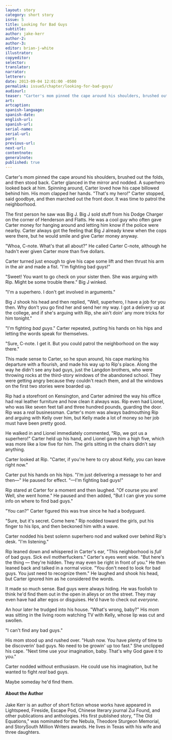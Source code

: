 ```yaml
---
layout: story
category: short story
issue: 5
title: Looking for Bad Guys
subtitle:
author: jake-kerr
author-2:
author-3:
editor: brian-j-white
illustrator:
copyeditor:
selector:
translator:
narrator:
letterer:
date: 2013-09-04 12:01:00 -0500
permalink: issue5/chapter/looking-for-bad-guys/
audiourl:
teaser: "Carter's mom pinned the cape around his shoulders, brushed out the folds, and then stood back. Carter glanced in the mirror and nodded. A superhero looked back at him."
art:
artcaption:
spanish-language:
spanish-date:
english-url:
spanish-url:
serial-name:
serial-url:
part:
previous-url:
next-url:
contentnote:
generalnote:
published: true
---
```


Carter's mom pinned the cape around his shoulders, brushed out the folds, and then stood back. Carter glanced in the mirror and nodded. A superhero looked back at him. Spinning around, Carter loved how his cape billowed behind him. His mom clapped her hands. "That's my hero!" Carter stopped, said goodbye, and then marched out the front door. It was time to patrol the neighborhood.

The first person he saw was Big J. Big J sold stuff from his Dodge Charger on the corner of Henderson and Flatts. He was a cool guy who often gave Carter money for hanging around and letting him know if the police were nearby. Carter always got the feeling that Big J already knew when the cops were there, but he would smile and give Carter money anyway.

"Whoa, C-note. What's that all about?" He called Carter C-note, although he hadn't ever given Carter more than five dollars.

Carter turned just enough to give his cape some lift and then thrust his arm in the air and made a fist. "I'm fighting bad guys!"

"Sweet! You want to go check on your sister then. She was arguing with Rip. Might be some trouble there." Big J winked.

"I'm a superhero. I don't get involved in arguments."

Big J shook his head and then replied, "Well, superhero, I have a job for you then. Why don't you go find her and send her my way. I got a delivery up at the college, and if she's arguing with Rip, she ain't doin' any more tricks for him tonight."

"I'm fighting _bad guys_." Carter repeated, putting his hands on his hips and letting the words speak for themselves.

"Sure, C-note. I get it. But you could patrol the neighborhood on the way there."

This made sense to Carter, so he spun around, his cape marking his departure with a flourish, and made his way up to Rip's place. Along the way he didn't see any bad guys, just the Langdon brothers, who were throwing rocks at the third-story windows of the abandoned school. They were getting angry because they couldn't reach them, and all the windows on the first two stories were boarded up.

Rip had a storefront on Kensington, and Carter admired the way his office had real leather furniture and how clean it always was. Rip even had Lionel, who was like seven feet tall and three hundred pounds, guarding the door. Rip was a _real_ businessman. Carter's mom was always badmouthing Rip and arguing with Kelly over him, but Kelly made a lot of money so her job must have been pretty good.

He walked in and Lionel immediately commented, "Rip, we got us a superhero!" Carter held up his hand, and Lionel gave him a high five, which was more like a low five for him. The girls sitting in the chairs didn't say anything.

Carter looked at Rip. "Carter, if you're here to cry about Kelly, you can leave right now."

Carter put his hands on his hips. "I'm just delivering a message to her and then­—" He paused for effect. "—I'm fighting bad guys!"

Rip stared at Carter for a moment and then laughed. "Of course you are! Well, she went home." He paused and then added, "But I can give you some info on where to find bad guys."

"You can?" Carter figured this was true since he had a bodyguard.

"Sure, but it's secret. Come here." Rip nodded toward the girls, put his finger to his lips, and then beckoned him with a wave.

Carter nodded his best solemn superhero nod and walked over behind Rip's desk. "I'm listening."

Rip leaned down and whispered in Carter's ear, "This neighborhood is _full_ of bad guys. Sick evil motherfuckers." Carter's eyes went wide. "But here's the thing — they're hidden. They may even be right in front of you." He then leaned back and talked in a normal voice. "You don't need to look for bad guys. You just need to recognize them." He laughed and shook his head, but Carter ignored him as he considered the words.

It made so much sense. Bad guys were always hiding. He was foolish to think he'd find them out in the open in alleys or on the street. They may even have had alter egos or disguises. He'd have to check out _everyone_.

An hour later he trudged into his house. "What's wrong, baby?" His mom was sitting in the living room watching TV with Kelly, whose lip was cut and swollen.

"I can't find any bad guys."

His mom stood up and rushed over. "Hush now. You have plenty of time to be discoverin' bad guys.  No need to be growin' up too fast." She unclipped his cape. "Next time use your imagination, baby. That's why God gave it to you."

Carter nodded without enthusiasm. He could use his imagination, but he wanted to fight _real_ bad guys.

Maybe someday he'd find them.

#### About the Author

Jake Kerr is an author of short fiction whose works have appeared in Lightspeed, Fireside, Escape Pod, Chinese literary journal Zui Found, and other publications and anthologies. His first published story, "The Old Equations," was nominated for the Nebula, Theodore Sturgeon Memorial, and StorySouth Million Writers awards. He lives in Texas with his wife and three daughters.
